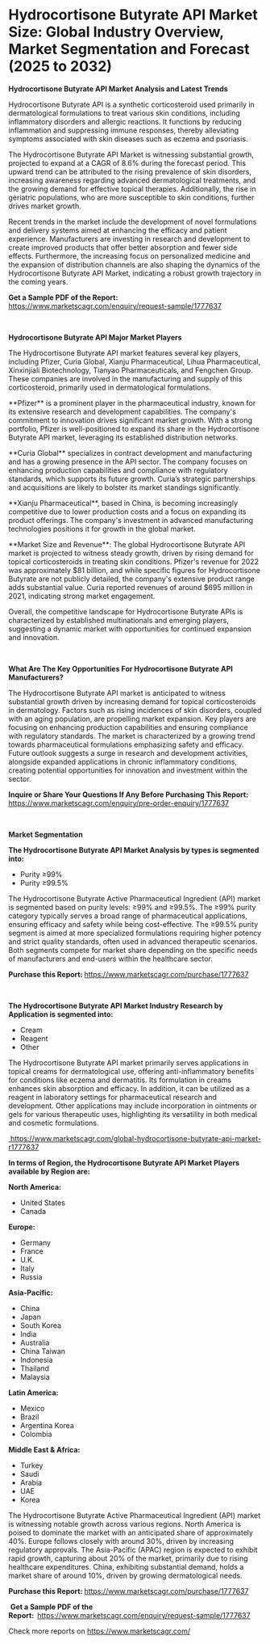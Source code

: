 <p><h1>Hydrocortisone Butyrate API Market Size: Global Industry Overview, Market Segmentation and Forecast (2025 to 2032)</h1></p><p><strong>Hydrocortisone Butyrate API Market Analysis and Latest Trends</strong></p>
<p><p>Hydrocortisone Butyrate API is a synthetic corticosteroid used primarily in dermatological formulations to treat various skin conditions, including inflammatory disorders and allergic reactions. It functions by reducing inflammation and suppressing immune responses, thereby alleviating symptoms associated with skin diseases such as eczema and psoriasis.</p><p>The Hydrocortisone Butyrate API Market is witnessing substantial growth, projected to expand at a CAGR of 8.6% during the forecast period. This upward trend can be attributed to the rising prevalence of skin disorders, increasing awareness regarding advanced dermatological treatments, and the growing demand for effective topical therapies. Additionally, the rise in geriatric populations, who are more susceptible to skin conditions, further drives market growth.</p><p>Recent trends in the market include the development of novel formulations and delivery systems aimed at enhancing the efficacy and patient experience. Manufacturers are investing in research and development to create improved products that offer better absorption and fewer side effects. Furthermore, the increasing focus on personalized medicine and the expansion of distribution channels are also shaping the dynamics of the Hydrocortisone Butyrate API Market, indicating a robust growth trajectory in the coming years.</p></p>
<p><strong>Get a Sample PDF of the Report:&nbsp;</strong> <a href="https://www.marketscagr.com/enquiry/request-sample/1777637?utm_campaign=1905&utm_medium=2&utm_source=Github&utm_content=ia&utm_term=02022025&utm_id=hydrocortisone-butyrate-api">https://www.marketscagr.com/enquiry/request-sample/1777637</a></p>
<p>&nbsp;</p>
<p><strong>Hydrocortisone Butyrate API Major Market Players</strong></p>
<p><p>The Hydrocortisone Butyrate API market features several key players, including Pfizer, Curia Global, Xianju Pharmaceutical, Lihua Pharmaceutical, Xinxinjiali Biotechnology, Tianyao Pharmaceuticals, and Fengchen Group. These companies are involved in the manufacturing and supply of this corticosteroid, primarily used in dermatological formulations.</p><p>**Pfizer** is a prominent player in the pharmaceutical industry, known for its extensive research and development capabilities. The company's commitment to innovation drives significant market growth. With a strong portfolio, Pfizer is well-positioned to expand its share in the Hydrocortisone Butyrate API market, leveraging its established distribution networks.</p><p>**Curia Global** specializes in contract development and manufacturing and has a growing presence in the API sector. The company focuses on enhancing production capabilities and compliance with regulatory standards, which supports its future growth. Curia’s strategic partnerships and acquisitions are likely to bolster its market standings significantly.</p><p>**Xianju Pharmaceutical**, based in China, is becoming increasingly competitive due to lower production costs and a focus on expanding its product offerings. The company's investment in advanced manufacturing technologies positions it for growth in the global market.</p><p>**Market Size and Revenue**: The global Hydrocortisone Butyrate API market is projected to witness steady growth, driven by rising demand for topical corticosteroids in treating skin conditions. Pfizer's revenue for 2022 was approximately $81 billion, and while specific figures for Hydrocortisone Butyrate are not publicly detailed, the company's extensive product range adds substantial value. Curia reported revenues of around $695 million in 2021, indicating strong market engagement.</p><p>Overall, the competitive landscape for Hydrocortisone Butyrate APIs is characterized by established multinationals and emerging players, suggesting a dynamic market with opportunities for continued expansion and innovation.</p></p>
<p>&nbsp;</p>
<p><strong>What Are The Key Opportunities For Hydrocortisone Butyrate API Manufacturers?</strong></p>
<p><p>The Hydrocortisone Butyrate API market is anticipated to witness substantial growth driven by increasing demand for topical corticosteroids in dermatology. Factors such as rising incidences of skin disorders, coupled with an aging population, are propelling market expansion. Key players are focusing on enhancing production capabilities and ensuring compliance with regulatory standards. The market is characterized by a growing trend towards pharmaceutical formulations emphasizing safety and efficacy. Future outlook suggests a surge in research and development activities, alongside expanded applications in chronic inflammatory conditions, creating potential opportunities for innovation and investment within the sector.</p></p>
<p><strong>Inquire or Share Your Questions If Any Before Purchasing This Report:</strong> <a href="https://www.marketscagr.com/enquiry/pre-order-enquiry/1777637?utm_campaign=1905&utm_medium=2&utm_source=Github&utm_content=ia&utm_term=02022025&utm_id=hydrocortisone-butyrate-api">https://www.marketscagr.com/enquiry/pre-order-enquiry/1777637</a></p>
<p>&nbsp;</p>
<p><strong>Market Segmentation</strong></p>
<p><strong>The Hydrocortisone Butyrate API Market Analysis by types is segmented into:</strong></p>
<p><ul><li>Purity ≥99%</li><li>Purity ≥99.5%</li></ul></p>
<p><p>The Hydrocortisone Butyrate Active Pharmaceutical Ingredient (API) market is segmented based on purity levels: ≥99% and ≥99.5%. The ≥99% purity category typically serves a broad range of pharmaceutical applications, ensuring efficacy and safety while being cost-effective. The ≥99.5% purity segment is aimed at more specialized formulations requiring higher potency and strict quality standards, often used in advanced therapeutic scenarios. Both segments compete for market share depending on the specific needs of manufacturers and end-users within the healthcare sector.</p></p>
<p><strong>Purchase this Report:&nbsp;</strong><a href="https://www.marketscagr.com/purchase/1777637?utm_campaign=1905&utm_medium=2&utm_source=Github&utm_content=ia&utm_term=02022025&utm_id=hydrocortisone-butyrate-api">https://www.marketscagr.com/purchase/1777637</a></p>
<p>&nbsp;</p>
<p><strong>The Hydrocortisone Butyrate API Market Industry Research by Application is segmented into:</strong></p>
<p><ul><li>Cream</li><li>Reagent</li><li>Other</li></ul></p>
<p><p>The Hydrocortisone Butyrate API market primarily serves applications in topical creams for dermatological use, offering anti-inflammatory benefits for conditions like eczema and dermatitis. Its formulation in creams enhances skin absorption and efficacy. In addition, it can be utilized as a reagent in laboratory settings for pharmaceutical research and development. Other applications may include incorporation in ointments or gels for various therapeutic uses, highlighting its versatility in both medical and cosmetic formulations.</p></p>
<p><a href="https://www.marketscagr.com/global-hydrocortisone-butyrate-api-market-r1777637?utm_campaign=1905&utm_medium=2&utm_source=Github&utm_content=ia&utm_term=02022025&utm_id=hydrocortisone-butyrate-api">&nbsp;https://www.marketscagr.com/global-hydrocortisone-butyrate-api-market-r1777637</a></p>
<p><strong>In terms of Region, the Hydrocortisone Butyrate API Market Players available by Region are:</strong></p>
<p>
    <p> <strong> North America: </strong>
        <ul>
            <li>United States</li>
            <li>Canada</li>
        </ul>
        </p> 
    <p> <strong> Europe: </strong>
        <ul>
            <li>Germany</li>
            <li>France</li>
            <li>U.K.</li>
            <li>Italy</li>
            <li>Russia</li>
        </ul>
        </p> 
    <p> <strong> Asia-Pacific: </strong>
        <ul>
            <li>China</li>
            <li>Japan</li>
            <li>South Korea</li>
            <li>India</li>
            <li>Australia</li>
            <li>China Taiwan</li>
            <li>Indonesia</li>
            <li>Thailand</li>
            <li>Malaysia</li>
        </ul>
        </p> 
    <p> <strong> Latin America: </strong>
        <ul>
            <li>Mexico</li>
            <li>Brazil</li>
            <li>Argentina Korea</li>
            <li>Colombia</li>
        </ul>
        </p> 
    <p> <strong> Middle East & Africa: </strong>
        <ul>
            <li>Turkey</li>
            <li>Saudi</li>
            <li>Arabia</li>
            <li>UAE</li>
            <li>Korea</li>
        </ul>
    </p>
    </p>
<p><p>The Hydrocortisone Butyrate Active Pharmaceutical Ingredient (API) market is witnessing notable growth across various regions. North America is poised to dominate the market with an anticipated share of approximately 40%. Europe follows closely with around 30%, driven by increasing regulatory approvals. The Asia-Pacific (APAC) region is expected to exhibit rapid growth, capturing about 20% of the market, primarily due to rising healthcare expenditures. China, exhibiting substantial demand, holds a market share of around 10%, driven by growing dermatological needs.</p></p>
<p><strong>Purchase this Report: </strong><a href="https://www.marketscagr.com/purchase/1777637?utm_campaign=1905&utm_medium=2&utm_source=Github&utm_content=ia&utm_term=02022025&utm_id=hydrocortisone-butyrate-api">https://www.marketscagr.com/purchase/1777637</a></p>
<p>&nbsp;<strong>Get a Sample PDF of the Report:&nbsp;&nbsp;</strong><a href="https://www.marketscagr.com/enquiry/request-sample/1777637?utm_campaign=1905&utm_medium=2&utm_source=Github&utm_content=ia&utm_term=02022025&utm_id=hydrocortisone-butyrate-api">https://www.marketscagr.com/enquiry/request-sample/1777637</a></p>
<p><strong></strong></p>
<p>Check more reports on <a href="https://www.marketscagr.com/?utm_campaign=1905&utm_medium=2&utm_source=Github&utm_content=ia&utm_term=02022025&utm_id=hydrocortisone-butyrate-api">https://www.marketscagr.com/</a></p>